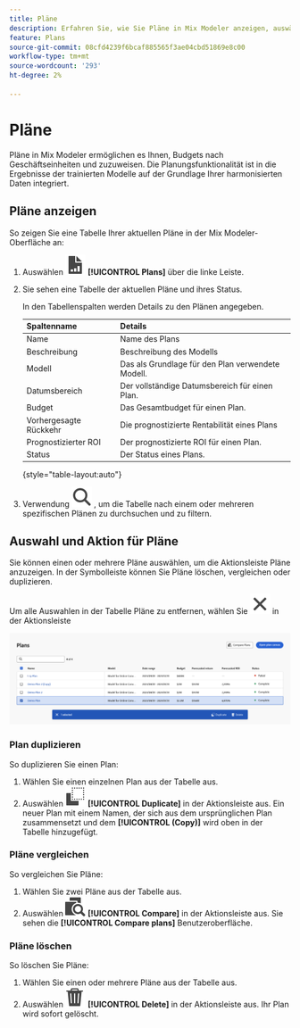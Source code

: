 ```yaml
---
title: Pläne
description: Erfahren Sie, wie Sie Pläne in Mix Modeler anzeigen, auswählen und bearbeiten können.
feature: Plans
source-git-commit: 08cfd4239f6bcaf885565f3ae04cbd51869e8c00
workflow-type: tm+mt
source-wordcount: '293'
ht-degree: 2%

---
```



# Pläne

Pläne in Mix Modeler ermöglichen es Ihnen, Budgets nach Geschäftseinheiten und  zuzuweisen. Die Planungsfunktionalität ist in die Ergebnisse der trainierten Modelle auf der Grundlage Ihrer harmonisierten Daten integriert.


## Pläne anzeigen

So zeigen Sie eine Tabelle Ihrer aktuellen Pläne in der Mix Modeler-Oberfläche an:

1. Auswählen ![](../assets/icons/FileChart.svg) **[!UICONTROL Plans]** über die linke Leiste.

1. Sie sehen eine Tabelle der aktuellen Pläne und ihres Status.

   In den Tabellenspalten werden Details zu den Plänen angegeben.

   | Spaltenname | Details |
   |---|---|
   | Name | Name des Plans |
   | Beschreibung | Beschreibung des Modells |
   | Modell | Das als Grundlage für den Plan verwendete Modell. |
   | Datumsbereich | Der vollständige Datumsbereich für einen Plan. |
   | Budget | Das Gesamtbudget für einen Plan. |
   | Vorhergesagte Rückkehr | Die prognostizierte Rentabilität eines Plans |
   | Prognostizierter ROI | Der prognostizierte ROI für einen Plan. |
   | Status | Der Status eines Plans. |

   {style="table-layout:auto"}

1. Verwendung ![Suche](../assets/icons/Search.svg) , um die Tabelle nach einem oder mehreren spezifischen Plänen zu durchsuchen und zu filtern.


## Auswahl und Aktion für Pläne

Sie können einen oder mehrere Pläne auswählen, um die Aktionsleiste Pläne anzuzeigen. In der Symbolleiste können Sie Pläne löschen, vergleichen oder duplizieren.

Um alle Auswahlen in der Tabelle Pläne zu entfernen, wählen Sie ![Schließen](../assets/icons/Close.svg) in der Aktionsleiste

![Aktionssymbolleiste für Pläne](../assets/plans-action-bar.png)

### Plan duplizieren

So duplizieren Sie einen Plan:

1. Wählen Sie einen einzelnen Plan aus der Tabelle aus.
1. Auswählen ![Kopieren](../assets/icons/Copy.svg) **[!UICONTROL Duplicate]** in der Aktionsleiste aus. Ein neuer Plan mit einem Namen, der sich aus dem ursprünglichen Plan zusammensetzt und dem **[!UICONTROL (Copy)]** wird oben in der Tabelle hinzugefügt.

### Pläne vergleichen

So vergleichen Sie Pläne:

1. Wählen Sie zwei Pläne aus der Tabelle aus.
1. Auswählen ![Vergleichen](../assets/icons/Compare.svg) **[!UICONTROL Compare]** in der Aktionsleiste aus. Sie sehen die **[!UICONTROL Compare plans]** Benutzeroberfläche.


### Pläne löschen

So löschen Sie Pläne:

1. Wählen Sie einen oder mehrere Pläne aus der Tabelle aus.
1. Auswählen ![Löschen](../assets/icons/Delete.svg) **[!UICONTROL Delete]** in der Aktionsleiste aus. Ihr Plan wird sofort gelöscht.




